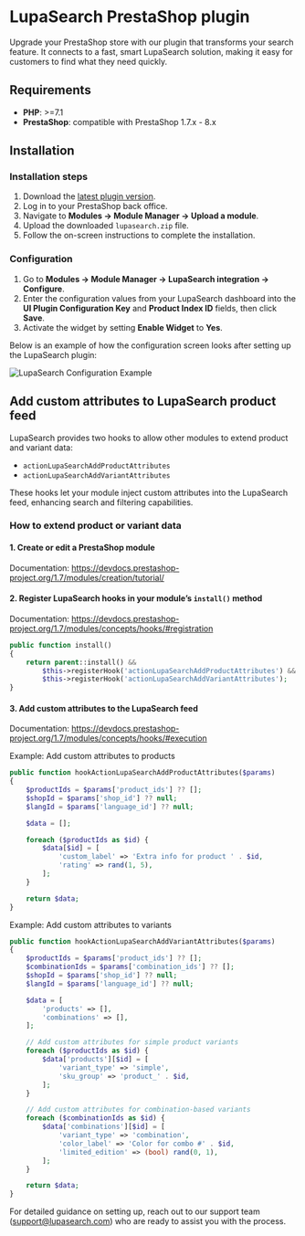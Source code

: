 # LupaSearch PrestaShop plugin

Upgrade your PrestaShop store with our plugin that transforms your search feature. It connects to a fast, smart LupaSearch solution, making it easy for customers to find what they need quickly.

## Requirements

- **PHP**: >=7.1
- **PrestaShop**: compatible with PrestaShop 1.7.x - 8.x

## Installation

### Installation steps

1. Download the [latest plugin version](https://github.com/lupasearch/prestashop-plugin/releases/download/latest/lupasearch.zip).
2. Log in to your PrestaShop back office.
3. Navigate to **Modules → Module Manager → Upload a module**.
4. Upload the downloaded `lupasearch.zip` file.
5. Follow the on-screen instructions to complete the installation.

### Configuration

1. Go to **Modules → Module Manager → LupaSearch integration → Configure**.
2. Enter the configuration values from your LupaSearch dashboard into the **UI Plugin Configuration Key** and **Product Index ID** fields, then click **Save**.
3. Activate the widget by setting **Enable Widget** to **Yes**.

Below is an example of how the configuration screen looks after setting up the LupaSearch plugin:

![LupaSearch Configuration Example](https://storage.googleapis.com/lupa-example-images/platforms/prestashop/plugin-configuration-sample.png)

## Add custom attributes to LupaSearch product feed

LupaSearch provides two hooks to allow other modules to extend product and variant data:

- `actionLupaSearchAddProductAttributes`
- `actionLupaSearchAddVariantAttributes`

These hooks let your module inject custom attributes into the LupaSearch feed, enhancing search and filtering capabilities.

### How to extend product or variant data

#### 1. Create or edit a PrestaShop module

Documentation: https://devdocs.prestashop-project.org/1.7/modules/creation/tutorial/

#### 2. Register LupaSearch hooks in your module’s `install()` method

Documentation: https://devdocs.prestashop-project.org/1.7/modules/concepts/hooks/#registration

```php
public function install()
{
    return parent::install() &&
        $this->registerHook('actionLupaSearchAddProductAttributes') &&
        $this->registerHook('actionLupaSearchAddVariantAttributes');
}
```

#### 3. Add custom attributes to the LupaSearch feed

Documentation: https://devdocs.prestashop-project.org/1.7/modules/concepts/hooks/#execution

Example: Add custom attributes to products

```php
public function hookActionLupaSearchAddProductAttributes($params)
{
    $productIds = $params['product_ids'] ?? [];
    $shopId = $params['shop_id'] ?? null;
    $langId = $params['language_id'] ?? null;

    $data = [];

    foreach ($productIds as $id) {
        $data[$id] = [
            'custom_label' => 'Extra info for product ' . $id,
            'rating' => rand(1, 5),
        ];
    }

    return $data;
}
```

Example: Add custom attributes to variants

```php
public function hookActionLupaSearchAddVariantAttributes($params)
{
    $productIds = $params['product_ids'] ?? [];
    $combinationIds = $params['combination_ids'] ?? [];
    $shopId = $params['shop_id'] ?? null;
    $langId = $params['language_id'] ?? null;

    $data = [
        'products' => [],
        'combinations' => [],
    ];

    // Add custom attributes for simple product variants
    foreach ($productIds as $id) {
        $data['products'][$id] = [
            'variant_type' => 'simple',
            'sku_group' => 'product_' . $id,
        ];
    }

    // Add custom attributes for combination-based variants
    foreach ($combinationIds as $id) {
        $data['combinations'][$id] = [
            'variant_type' => 'combination',
            'color_label' => 'Color for combo #' . $id,
            'limited_edition' => (bool) rand(0, 1),
        ];
    }

    return $data;
}
```

For detailed guidance on setting up, reach out to our support team (support@lupasearch.com) who are ready to assist you with the process.
